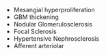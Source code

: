 - Mesangial hyperproliferation
- GBM thickening
- Nodular Glomerulosclerosis
- Focal Sclerosis
- Hypertensive Nephrosclerosis
- Afferent arteriolar